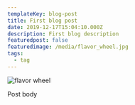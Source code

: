 ```yaml
---
templateKey: blog-post
title: First blog post
date: 2019-12-17T15:04:10.000Z
description: First blog description
featuredpost: false
featuredimage: /media/flavor_wheel.jpg
tags:
  - tag
---
```

![flavor wheel](/img/flavor_wheel.jpg)

Post body
